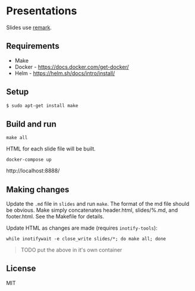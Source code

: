 # Presentations

Slides use [remark](https://remarkjs.com/#1). 


## Requirements

* Make
* Docker - https://docs.docker.com/get-docker/
* Helm - https://helm.sh/docs/intro/install/

## Setup

```bash
$ sudo apt-get install make
```

## Build and run

```
make all
```

HTML for each slide file will be built.

```
docker-compose up
```

http://localhost:8888/

## Making changes

Update the `.md` file in `slides` and run `make`.
The format of the md file should be obvious. Make simply concatenates header.html, slides/%.md, and footer.html.
See the Makefile for details.

Update HTML as changes are made (requires `inotify-tools`):
```
while inotifywait -e close_write slides/*; do make all; done
```

> TODO put the above in it's own container

## License

MIT
